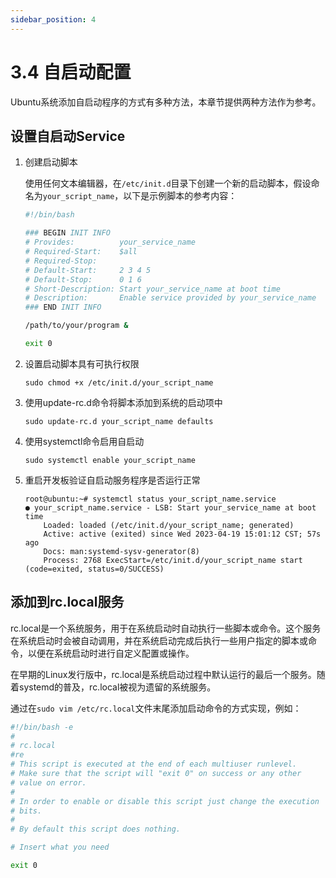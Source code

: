 ```yaml
---
sidebar_position: 4
---
```


# 3.4 自启动配置
Ubuntu系统添加自启动程序的方式有多种方法，本章节提供两种方法作为参考。

## 设置自启动Service

1. 创建启动脚本

   使用任何文本编辑器，在`/etc/init.d`目录下创建一个新的启动脚本，假设命名为`your_script_name`，以下是示例脚本的参考内容：

   ```bash
   #!/bin/bash
   
   ### BEGIN INIT INFO
   # Provides:          your_service_name
   # Required-Start:    $all
   # Required-Stop:     
   # Default-Start:     2 3 4 5
   # Default-Stop:      0 1 6
   # Short-Description: Start your_service_name at boot time
   # Description:       Enable service provided by your_service_name
   ### END INIT INFO
   
   /path/to/your/program &
   
   exit 0
   ```

2. 设置启动脚本具有可执行权限

   ```
   sudo chmod +x /etc/init.d/your_script_name
   ```

3. 使用update-rc.d命令将脚本添加到系统的启动项中

   ```
   sudo update-rc.d your_script_name defaults
   ```

   

4. 使用systemctl命令启用自启动

   ```
   sudo systemctl enable your_script_name
   ```

5. 重启开发板验证自启动服务程序是否运行正常

    ```
    root@ubuntu:~# systemctl status your_script_name.service 
    ● your_script_name.service - LSB: Start your_service_name at boot time
        Loaded: loaded (/etc/init.d/your_script_name; generated)
        Active: active (exited) since Wed 2023-04-19 15:01:12 CST; 57s ago
        Docs: man:systemd-sysv-generator(8)
        Process: 2768 ExecStart=/etc/init.d/your_script_name start (code=exited, status=0/SUCCESS)
    ```



## 添加到rc.local服务

rc.local是一个系统服务，用于在系统启动时自动执行一些脚本或命令。这个服务在系统启动时会被自动调用，并在系统启动完成后执行一些用户指定的脚本或命令，以便在系统启动时进行自定义配置或操作。

在早期的Linux发行版中，rc.local是系统启动过程中默认运行的最后一个服务。随着systemd的普及，rc.local被视为遗留的系统服务。

通过在`sudo vim /etc/rc.local`文件末尾添加启动命令的方式实现，例如：

```bash
#!/bin/bash -e
#
# rc.local
#re
# This script is executed at the end of each multiuser runlevel.
# Make sure that the script will "exit 0" on success or any other
# value on error.
#
# In order to enable or disable this script just change the execution
# bits.
#
# By default this script does nothing.

# Insert what you need

exit 0
```
